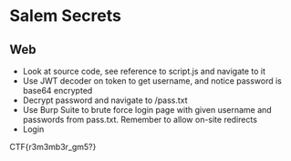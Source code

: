 # Salem Secrets
## Web

- Look at source code, see reference to script.js and navigate to it
- Use JWT decoder on token to get username, and notice password is base64 encrypted
- Decrypt password and navigate to /pass.txt
- Use Burp Suite to brute force login page with given username and passwords from pass.txt. Remember to allow on-site redirects
- Login 

CTF{r3m3mb3r_gm5?}
